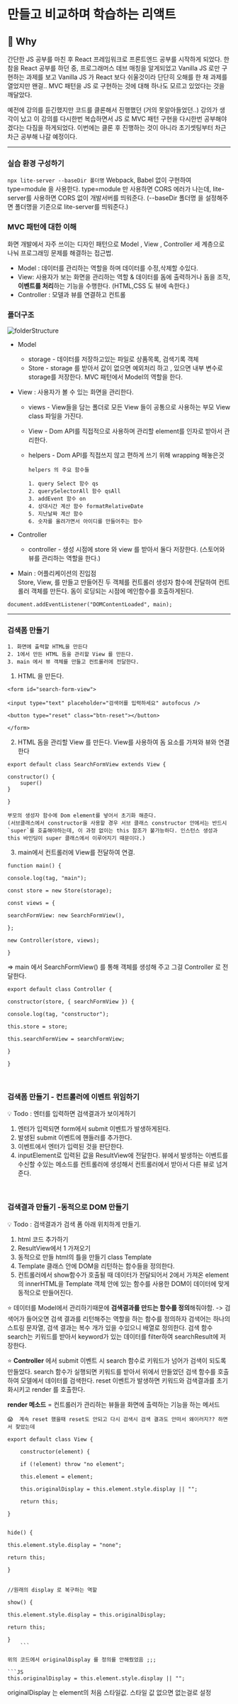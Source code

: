 # 만들고 비교하며 학습하는 리액트

## 📍 Why

간단한 JS 공부를 마친 후 React 프레임워크로 프론트엔드 공부를 시작하게 되었다.
한참을 React 공부를 하던 중, 프로그래머스 데브 매칭을 알게되었고 Vanilla JS 로만 구현하는 과제를 보고
Vanilla JS 가 React 보다 쉬울것이라 단단히 오해를 한 채 과제를 열었지만 왠걸.. MVC 패턴을 JS 로 구현하는 것에 대해 하나도 모르고 있었다는 것을 깨달았다.

예전에 강의를 듣긴했지만 코드를 클론해서 진행했던 (거의 못알아들었던..) 강의가 생각이 났고 이 강의를 다시한번 복습하면서 JS 로 MVC 패턴 구현을 다시한번 공부해야겠다는 다짐을 하게되었다.
이번에는 클론 후 진행하는 것이 아니라 초기셋팅부터 차근차근 공부해 나갈 예정이다.

---

### 실습 환경 구성하기

`npx lite-server --baseDir 폴더명`
Webpack, Babel 없이 구현하여 type=module 을 사용한다.
type=module 만 사용하면 CORS 에러가 나는데, lite-server를 사용하면 CORS 없이 개발서버를 띄워준다. (--baseDir 폴더명 을 설정해주면 폴더명을 기준으로 lite-server를 띄워준다.)


### MVC 패턴에 대한 이해 
화면 개발에서 자주 쓰이는 디자인 패턴으로 
Model , View , Controller 세 계층으로 나눠 프로그래밍 문제를 해결하는 접근법.
- Model : 데이터를 관리하는 역할을 하며 데이터를 수정,삭제할 수있다.
- View: 사용자가 보는 화면을 관리하는 역할 & 데이터를 돔에 출력하거나 돔을 조작, **이벤트를 처리**하는 기능을 수행한다. (HTML,CSS 도 뷰에 속한다.)
- Controller : 모델과 뷰를 연결하고 컨트롤


### 폴더구조

![folderStructure](./README.assets/folder-structure.png)

- Model

  - storage - 데이터를 저장하고있는 파일로 상품목록, 검색기록 객체
  - Store - storage 를 받아서 값이 없으면 예외처리 하고 , 있으면 내부 변수로 storage를 저장한다. MVC 패턴에서 Model의 역할을 한다.

- View : 사용자가 볼 수 있는 화면을 관리한다.

  - views - View들을 담는 폴더로 모든 View 들이 공통으로 사용하는 부모 View class 파일을 가진다.
  - View - Dom API를 직접적으로 사용하며 관리할 element를 인자로 받아서 관리한다.
  - helpers - Dom API를 직접쓰지 않고 편하게 쓰기 위해 wrapping 해놓은것

        helpers 의 주요 함수들

        1. query Select 함수 qs
        2. querySelectorAll 함수 qsAll
        3. addEvent 함수 on
        4. 상대시간 계산 함수 formatRelativeDate
        5. 지난날짜 계산 함수
        6. 숫자를 올려가면서 아이디를 만들어주는 함수

- Controller
  - controller - 생성 시점에 store 와 view 를 받아서 둘다 저장한다. (스토어와 뷰를 관리하는 역할을 한다.)

* Main : 어플리케이션의 진입점 <br>
  Store, View, 를 만들고 만들어진 두 객체를 컨트롤러 생성자 함수에 전달하여 컨트롤러 객체를 만든다.
  돔이 로딩되는 시점에 메인함수를 호출하게된다.

```JS
document.addEventListener("DOMContentLoaded", main);
```

---

### 검색폼 만들기

    1. 화면에 출력할 HTML을 만든다
    2. 1에서 만든 HTML 돔을 관리할 View 를 만든다.
    3. main 에서 뷰 객체를 만들고 컨트롤러에 전달한다.

1. HTML 을 만든다.

```JS
<form id="search-form-view">

<input type="text" placeholder="검색어를 입력하세요" autofocus />

<button type="reset" class="btn-reset"></button>

</form>

```

2. HTML 돔을 관리할 View 를 만든다.
   View를 사용하여 돔 요소를 가져와 뷰와 연결한다

```JS
export default class SearchFormView extends View {

constructor() {
	super()
}

}
```

    부모의 생성자 함수에 Dom element를 넣어서 초기화 해준다.
    (서브클래스에서 constructor을 사용할 경우 서브 클래스 constructor 안에서는 반드시 `super`를 호출해야하는데, 이 과정 없이는 this 참조가 불가능하다. 인스턴스 생성과 this 바인딩이 super 클래스에서 이루어지기 때문이다.) 

3. main에서 컨트롤러에 View를 전달하여 연결.

```JS
function main() {

console.log(tag, "main");

const store = new Store(storage);

const views = {

searchFormView: new SearchFormView(),

};

new Controller(store, views);

}
```

=> main 에서 SearchFormView() 를 통해 객체를 생성해 주고 그걸 Controller 로 전달한다.

```JS
export default class Controller {

constructor(store, { searchFormView }) {

console.log(tag, "constructor");

this.store = store;

this.searchFormView = searchFormView;

}

}
```

<br/>

### 검색폼 만들기 - 컨트롤러에 이벤트 위임하기
💡 Todo : 엔터를 입력하면 검색결과가 보이게하기 

1. 엔터가 입력되면 form에서 submit 이벤트가 발생하게된다. 
2. 발생된 submit 이벤트에 핸들러를 추가한다.
3. 이벤트에서 엔터가 입력된 것을 판단한다.
4.  inputElement로 입력된 값을  ResultView에 전달한다.
뷰에서 발생하는 이벤트를 수신할 수있는 메소드를 컨트롤러에 생성해서 컨트롤러에서 받아서 다른 뷰로 넘겨준다. 

<br/>

### 검색결과 만들기 -동적으로 DOM 만들기 
💡 Todo : 검색결과가 검색 폼 아래 위치하게 만들기. 

1. html 코드 추가하기
2. ResultView에서 1 가져오기
3. 동적으로 만들 html의 틀을 만들기 class Template  
4. Template 클래스 안에 DOM을 리턴하는 함수들을 정의한다. 
5. 컨트롤러에서 show함수가 호출될 때 데이터가 전달되어서 2에서 가져온 element의 innerHTML을 Template 객체 안에 있는 함수를 사용한 DOM이 데이터에 맞게 동적으로 만들어진다. 


⭐  데이터를 Model에서 관리하기때문에 **검색결과를 만드는 함수를 정의**해줘야함. 
-> 검색어가 들어오면 검색 결과를 리턴해주는 역할을 하는 함수를 정의하자 
검색어는 하나의 스트링 문자열, 검색 결과는 복수 개가 있을 수있으니 배열로 정의한다.
검색 함수 search는 키워드를 받아서 keyword가 있는 데이터를 filter하여 searchResult에 저장한다.

⭐  **Controller** 에서 submit 이벤트 시 search 함수로 키워드가 넘어가 검색이 되도록 만들었다. search 함수가 실행되면 키워드를 받아서 위에서 만들었던 검색 함수를 호출하여 모델에서 데이터를 검색한다. 
reset 이벤트가 발생하면 키워드와 검색결과를 초기화시키고 render 를 호출한다.

**render 메소드** =  컨트롤러가 관리하는 뷰들을 화면에 출력하는 기능을 하는 메서드


	😱  계속 reset 했을때 reset도 안되고 다시 검색시 검색 결과도 안떠서 왜이러지?? 하면서 찾았는데 

```JS
export default class View {

	constructor(element) {
	
	if (!element) throw "no element";
	
	this.element = element;
	
	this.originalDisplay = this.element.style.display || "";
	
	return this;

}

  
hide() {

this.element.style.display = "none";

return this;

}

  
//원래의 display 로 복구하는 역할

show() {

this.element.style.display = this.originalDisplay;

return this;

}
	```

위의 코드에서 originalDisplay 를 정의를 안해줬었음 ;;;

```JS
this.originalDisplay = this.element.style.display || "";
```

originalDisplay 는 element의 처음 스타일값. 스타일 값 없으면 없는걸로 설정
